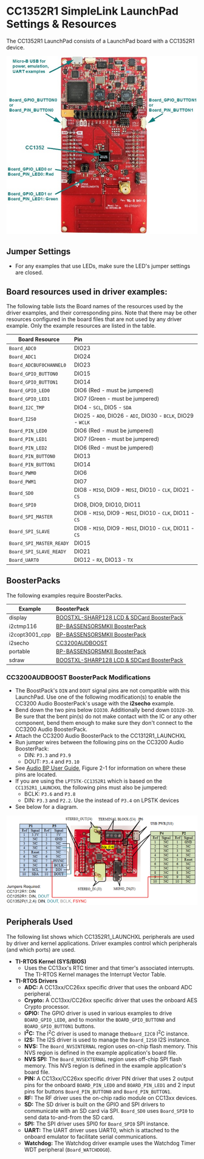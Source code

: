 # CC1352R1 SimpleLink LaunchPad Settings & Resources

The CC1352R1 LaunchPad consists of a LaunchPad board with a CC1352R1 device.

![](./images/CC1352R1_LAUNCHXL_legacy.jpg "CC1352R1 LaunchPad")

## Jumper Settings

* For any examples that use LEDs, make sure the LED's jumper settings are closed.

## Board resources used in driver examples:

The following table lists the Board names of the resources used by
the driver examples, and their corresponding pins.  Note that there may be
other resources configured in the board files that are not used by any
driver example.  Only the example resources are listed in the table.

  |Board Resource|Pin|
  |--------------|:---|
  |`Board_ADC0`|DIO23|
  |`Board_ADC1`|DIO24|
  |`Board_ADCBUF0CHANNEL0`|DIO23|
  |`Board_GPIO_BUTTON0`|DIO15|
  |`Board_GPIO_BUTTON1`|DIO14|
  |`Board_GPIO_LED0`|DIO6  (Red - must be jumpered)|
  |`Board_GPIO_LED1`|DIO7  (Green - must be jumpered)|
  |`Board_I2C_TMP`|DIO4 - `SCL`, DIO5 - `SDA`|
  |`Board_I2S0`|DIO25 - `ADO`, DIO26 - `ADI`, DIO30 - `BCLK`, DIO29 - `WCLK`|
  |`Board_PIN_LED0`|DIO6  (Red - must be jumpered)|
  |`Board_PIN_LED1`|DIO7  (Green - must be jumpered)|
  |`Board_PIN_LED2`|DIO6  (Red - must be jumpered)|
  |`Board_PIN_BUTTON0`|DIO13|
  |`Board_PIN_BUTTON1`|DIO14|
  |`Board_PWM0`|DIO6|
  |`Board_PWM1`|DIO7|
  |`Board_SD0`|DIO8 - `MISO`, DIO9 - `MOSI`, DIO10 - `CLK`, DIO21 - `CS`|
  |`Board_SPI0`|DIO8, DIO9, DIO10, DIO11|
  |`Board_SPI_MASTER`|DIO8 - `MISO`, DIO9 - `MOSI`, DIO10 - `CLK`, DIO11 - `CS`|
  |`Board_SPI_SLAVE`|DIO8 - `MISO`, DIO9 - `MOSI`, DIO10 - `CLK`, DIO11 - `CS`|
  |`Board_SPI_MASTER_READY`|DIO15|
  |`Board_SPI_SLAVE_READY`|DIO21|
  |`Board_UART0`|DIO12 - `RX`, DIO13 - `TX`|

## BoosterPacks

The following examples require BoosterPacks.

  |Example|BoosterPack|
  |-------|:------------|
  |display|[BOOSTXL-SHARP128 LCD & SDCard BoosterPack](http://www.ti.com/tool/boostxl-sharp128)|
  |i2ctmp116|[BP-BASSENSORSMKII BoosterPack](http://www.ti.com/tool/BP-BASSENSORSMKII)|
  |i2copt3001\_cpp|[BP-BASSENSORSMKII BoosterPack](http://www.ti.com/tool/BP-BASSENSORSMKII)|
  |i2secho|[CC3200AUDBOOST](http://www.ti.com/tool/CC3200AUDBOOST)|
  |portable|[BP-BASSENSORSMKII BoosterPack](http://www.ti.com/tool/BP-BASSENSORSMKII)|
  |sdraw|[BOOSTXL-SHARP128 LCD & SDCard BoosterPack](http://www.ti.com/tool/boostxl-sharp128)|

### CC3200AUDBOOST BoosterPack Modifications

  * The BoostPack's `DIN` and `DOUT` signal pins are not compatible with this
    LaunchPad.
    Use one of the following modification(s) to enable the CC3200 Audio
    BoosterPack's usage with the __i2secho__ example.
  * Bend down the two pins below `DIO30`. Additionally bend down `DIO28-30`.
    Be sure that the bent pin(s) do not make contact with the IC or any other
    component, bend them enough to make sure they don't connect to the CC3200
    Audio BoosterPack.
  * Attach the CC3200 Audio BoosterPack to the CC1312R1_LAUNCHXL
  * Run jumper wires between the following pins on the CC3200 Audio BoosterPack:
    - DIN: `P3.3` and `P3.9`
    - DOUT: `P3.4` and `P3.10`
  * See [Audio BP User Guide][cc3200audboost-user-guide], Figure 2-1 for
    information on where these pins are located.
  * If you are using the `LPTSTK-CC1352R1` which is based on the
    `CC1352R1_LAUNCHXL` the following pins must also be jumpered:
    - BCLK: `P3.6` and `P3.8`
    - DIN: `P3.3` and `P2.2`. Use the instead of `P3.4` on LPSTK devices
  * See below for a diagram.

![CC3200 Audio BoosterPack Jumper Wire Diagram](images/cc3200audboost_cc13x2_jumpers_annotated.png)

## Peripherals Used

The following list shows which CC1352R1_LAUNCHXL peripherals are used by
driver and kernel applications. Driver examples control which peripherals (and which ports) are used.

* __TI-RTOS Kernel (SYS/BIOS)__
    * Uses the CC13xx's RTC timer and that timer's associated interrupts. The TI-RTOS Kernel manages the Interrupt Vector Table.
* __TI-RTOS Drivers__
    * __ADC:__ A CC13xx/CC26xx specific driver that uses the onboard ADC peripheral.
    * __Crypto:__ A CC13xx/CC26xx specific driver that uses the onboard AES Crypto processor.
    * __GPIO:__ The GPIO driver is used in various examples to drive `BOARD_GPIO_LED0`, and to monitor the `BOARD_GPIO_BUTTON0` and `BOARD_GPIO_BUTTON1` buttons.
    * __I<sup>2</sup>C:__ The I<sup>2</sup>C driver is used to manage the`Board_I2C0` I<sup>2</sup>C instance.
    * __I2S:__ The I2S driver is used to manage the `Board_I2S0` I2S instance.
    * __NVS:__ The `Board_NVSINTERNAL` region uses on-chip flash memory. This NVS region is defined in the example application's board file.
    * __NVS SPI:__ The `Board_NVSEXTERNAL` region uses off-chip SPI flash memory. This NVS region is defined in the example application's board file.
    * __PIN:__ A CC13xx/CC26xx specific driver PIN driver that uses 2 output pins for the onboard `BOARD_PIN_LED0` and `BOARD_PIN_LED1` and 2 input pins for buttons `Board_PIN_BUTTON0` and `Board_PIN_BUTTON1`.
    * __RF:__ The RF driver uses the on-chip radio module on CC13xx devices.
    * __SD:__ The SD driver is built on the GPIO and SPI drivers to communicate with an SD card via SPI.  `Board_SD0` uses `Board_SPI0` to send data to-and-from the SD card.
    * __SPI:__ The SPI driver uses SPI0 for `Board_SPI0` SPI instance.
    * __UART:__ The UART driver uses UART0, which is attached to the onboard emulator to facilitate serial communications.
    * __Watchdog:__ The Watchdog driver example uses the Watchdog Timer WDT peripheral (`Board_WATCHDOG0`).

[cc3200audboost-user-guide]: http://www.ti.com/lit/pdf/swru383

